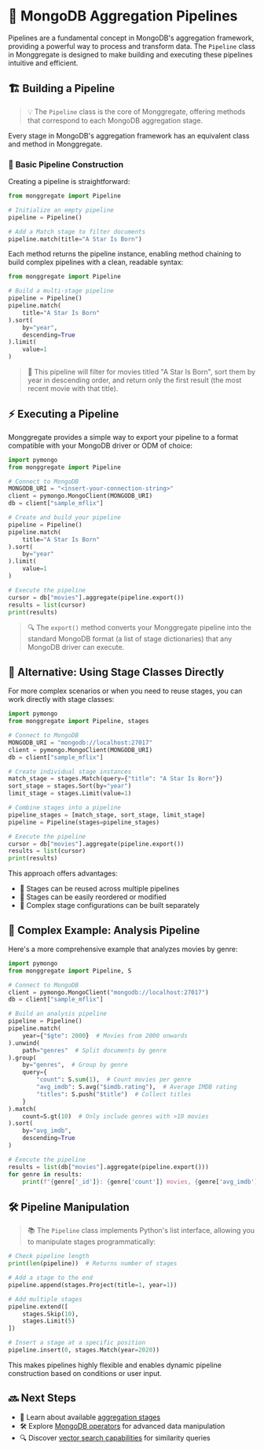 # 🔄 **MongoDB Aggregation Pipelines**

Pipelines are a fundamental concept in MongoDB's aggregation framework, providing a powerful way to process and transform data. The `Pipeline` class in Monggregate is designed to make building and executing these pipelines intuitive and efficient.

## 🏗️ **Building a Pipeline**

> 💡 The `Pipeline` class is the core of Monggregate, offering methods that correspond to each MongoDB aggregation stage.

Every stage in MongoDB's aggregation framework has an equivalent class and method in Monggregate.

### 🔰 **Basic Pipeline Construction**

Creating a pipeline is straightforward:

```python
from monggregate import Pipeline

# Initialize an empty pipeline
pipeline = Pipeline()

# Add a Match stage to filter documents
pipeline.match(title="A Star Is Born")
```

Each method returns the pipeline instance, enabling method chaining to build complex pipelines with a clean, readable syntax:

```python
from monggregate import Pipeline

# Build a multi-stage pipeline
pipeline = Pipeline()
pipeline.match(
    title="A Star Is Born"
).sort(
    by="year",
    descending=True
).limit(
    value=1
)
```

> 📘 This pipeline will filter for movies titled "A Star Is Born", sort them by year in descending order, and return only the first result (the most recent movie with that title).

## ⚡ **Executing a Pipeline**

Monggregate provides a simple way to export your pipeline to a format compatible with your MongoDB driver or ODM of choice:

```python
import pymongo
from monggregate import Pipeline

# Connect to MongoDB
MONGODB_URI = "<insert-your-connection-string>"
client = pymongo.MongoClient(MONGODB_URI)
db = client["sample_mflix"]

# Create and build your pipeline
pipeline = Pipeline()
pipeline.match(
    title="A Star Is Born"
).sort(
    by="year"
).limit(
    value=1
)

# Execute the pipeline
cursor = db["movies"].aggregate(pipeline.export())
results = list(cursor)
print(results)
```

> 🔍 The `export()` method converts your Monggregate pipeline into the standard MongoDB format (a list of stage dictionaries) that any MongoDB driver can execute.

## 🔄 **Alternative: Using Stage Classes Directly**

For more complex scenarios or when you need to reuse stages, you can work directly with stage classes:

```python
import pymongo
from monggregate import Pipeline, stages

# Connect to MongoDB
MONGODB_URI = "mongodb://localhost:27017"
client = pymongo.MongoClient(MONGODB_URI)
db = client["sample_mflix"]

# Create individual stage instances
match_stage = stages.Match(query={"title": "A Star Is Born"})
sort_stage = stages.Sort(by="year")
limit_stage = stages.Limit(value=1)

# Combine stages into a pipeline
pipeline_stages = [match_stage, sort_stage, limit_stage]
pipeline = Pipeline(stages=pipeline_stages)

# Execute the pipeline
cursor = db["movies"].aggregate(pipeline.export())
results = list(cursor)
print(results)
```

This approach offers advantages:
- 🔄 Stages can be reused across multiple pipelines
- 🔀 Stages can be easily reordered or modified
- 🧩 Complex stage configurations can be built separately

## 🌟 **Complex Example: Analysis Pipeline**

Here's a more comprehensive example that analyzes movies by genre:

```python
import pymongo
from monggregate import Pipeline, S

# Connect to MongoDB
client = pymongo.MongoClient("mongodb://localhost:27017")
db = client["sample_mflix"]

# Build an analysis pipeline
pipeline = Pipeline()
pipeline.match(
    year={"$gte": 2000}  # Movies from 2000 onwards
).unwind(
    path="genres"  # Split documents by genre
).group(
    by="genres",  # Group by genre
    query={
        "count": S.sum(1),  # Count movies per genre
        "avg_imdb": S.avg("$imdb.rating"),  # Average IMDB rating
        "titles": S.push("$title")  # Collect titles
    }
).match(
    count=S.gt(10)  # Only include genres with >10 movies
).sort(
    by="avg_imdb",
    descending=True
)

# Execute the pipeline
results = list(db["movies"].aggregate(pipeline.export()))
for genre in results:
    print(f"{genre['_id']}: {genre['count']} movies, {genre['avg_imdb']:.2f} avg rating")
```

## 🛠️ **Pipeline Manipulation**

> 📚 The `Pipeline` class implements Python's list interface, allowing you to manipulate stages programmatically:

```python
# Check pipeline length
print(len(pipeline))  # Returns number of stages

# Add a stage to the end
pipeline.append(stages.Project(title=1, year=1))

# Add multiple stages
pipeline.extend([
    stages.Skip(10),
    stages.Limit(5)
])

# Insert a stage at a specific position
pipeline.insert(0, stages.Match(year=2020))
```

This makes pipelines highly flexible and enables dynamic pipeline construction based on conditions or user input.

## 🔜 **Next Steps**

- 🔄 Learn about available [aggregation stages](stages.md)
- 🛠️ Explore [MongoDB operators](operators.md) for advanced data manipulation
- 🔍 Discover [vector search capabilities](vector-search.md) for similarity queries
